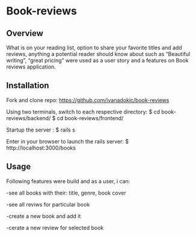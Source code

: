 # Book-reviews

## Overview
What is on your reading list, option to share your favorite titles and add reviews, anything a potential reader should know about such as “Beautiful writing”, “great pricing” were used as a user story and a features on Book reviews application.

## Installation

Fork and clone repo:
https://github.com/ivanadokic/book-reviews

Using two terminals, switch to each respective directory:
$ cd book-reviews/backend/
$ cd book-reviews/frontend/

Startup the server :
$ rails s

Enter in your browser to launch the rails server:
$  http://localhost:3000/books

## Usage

Following features were build and as a user, i can:

-see all books with their: title, genre, book cover 

-see all reviws for particular book

-create a new book and add it

-cerate a new review for selected book

